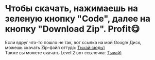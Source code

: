 # Чтобы скачать, нажимаешь на зеленую кнопку "Code", далее на кнопку "Download Zip". Profit😋
Если вдруг что-то пошло не так, вот ссылка на мой Google Диск, можешь скачать Zip-файл оттуда: <a href="https://drive.google.com/drive/folders/1me8KxVmafVH-NY850mBXeF_WqacmgLU1?usp=sharing">Тыкай сюды)</a>  
Также вы можете скачать Level 2 вот ссылочка: <a href="https://drive.google.com/uc?export=download&id=1cFvxUFF8qBe8AGG3_TJnFIHmpQ-jkUgE">Тыкай)</a>
